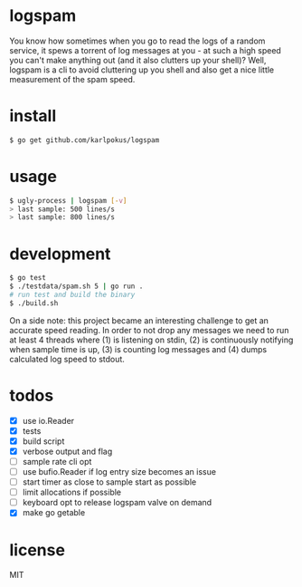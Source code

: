 # logspam
You know how sometimes when you go to read the logs of a random service, it spews a torrent of log messages at you - at such a high speed you can't make anything out (and it also clutters up your shell)? Well, logspam is a cli to avoid cluttering up you shell and also get a nice little measurement of the spam speed.

# install

````bash
$ go get github.com/karlpokus/logspam
````

# usage
```bash
$ ugly-process | logspam [-v]
> last sample: 500 lines/s
> last sample: 800 lines/s
```

# development
```bash
$ go test
$ ./testdata/spam.sh 5 | go run .
# run test and build the binary
$ ./build.sh
```

On a side note: this project became an interesting challenge to get an accurate speed reading. In order to not drop any messages we need to run at least 4 threads where (1) is listening on stdin, (2) is continuously notifying when sample time is up, (3) is counting log messages and (4) dumps calculated log speed to stdout.

# todos
- [x] use io.Reader
- [x] tests
- [x] build script
- [x] verbose output and flag
- [ ] sample rate cli opt
- [ ] use bufio.Reader if log entry size becomes an issue
- [ ] start timer as close to sample start as possible
- [ ] limit allocations if possible
- [ ] keyboard opt to release logspam valve on demand
- [x] make go getable

# license
MIT
